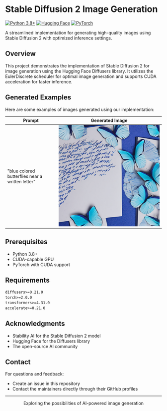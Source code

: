# Stable Diffusion 2 Image Generation

[![Python 3.8+](https://img.shields.io/badge/Python-3.8+-blue.svg)](https://www.python.org/)
[![Hugging Face](https://img.shields.io/badge/🤗-Hugging%20Face-yellow.svg)](https://huggingface.co/)
[![PyTorch](https://img.shields.io/badge/PyTorch-2.0+-red.svg)](https://pytorch.org/)

A streamlined implementation for generating high-quality images using Stable Diffusion 2 with optimized inference settings.

## Overview

This project demonstrates the implementation of Stable Diffusion 2 for image generation using the Hugging Face Diffusers library. It utilizes the EulerDiscrete scheduler for optimal image generation and supports CUDA acceleration for faster inference.

## Generated Examples

Here are some examples of images generated using our implementation:

| Prompt | Generated Image |
|--------|----------------|
| "blue colored butterflies near a written letter" | ![Generated Image](https://github.com/tanush-em/diff-model-test/blob/master/sita-ramam.png) |

## Prerequisites

- Python 3.8+
- CUDA-capable GPU
- PyTorch with CUDA support

## Requirements

```txt
diffusers>=0.21.0
torch>=2.0.0
transformers>=4.31.0
accelerate>=0.21.0
```

## Acknowledgments

- Stability AI for the Stable Diffusion 2 model
- Hugging Face for the Diffusers library
- The open-source AI community

## Contact

For questions and feedback:
- Create an issue in this repository
- Contact the maintainers directly through their GitHub profiles

---

<div align="center">
Exploring the possibilities of AI-powered image generation
</div>
